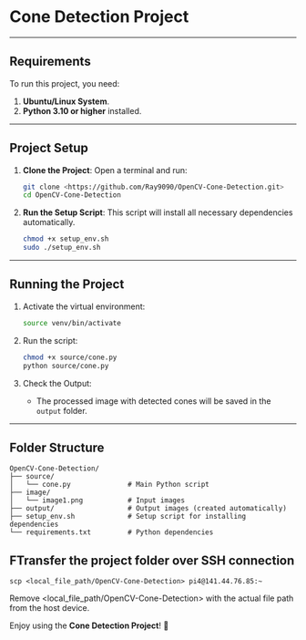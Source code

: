 # Cone Detection Project

---

## **Requirements**
To run this project, you need:
1. **Ubuntu/Linux System**.
2. **Python 3.10 or higher** installed.

---

## **Project Setup**
1. **Clone the Project**:
   Open a terminal and run:
   ```bash
   git clone <https://github.com/Ray9090/OpenCV-Cone-Detection.git>
   cd OpenCV-Cone-Detection
   ```

2. **Run the Setup Script**:
   This script will install all necessary dependencies automatically.
   ```bash
   chmod +x setup_env.sh
   sudo ./setup_env.sh
   ```
---

## **Running the Project**
1. Activate the virtual environment:
   ```bash
   source venv/bin/activate
   ```

2. Run the script:
   ```bash
   chmod +x source/cone.py
   python source/cone.py
   ```

3. Check the Output:
   - The processed image with detected cones will be saved in the `output` folder.

---

## **Folder Structure**
```
OpenCV-Cone-Detection/
├── source/
│   └── cone.py              # Main Python script
├── image/
│   └── image1.png           # Input images
├── output/                  # Output images (created automatically)
├── setup_env.sh             # Setup script for installing dependencies
└── requirements.txt         # Python dependencies
```

## **FTransfer the project folder over SSH connection**
```
scp <local_file_path/OpenCV-Cone-Detection> pi4@141.44.76.85:~
```
Remove <local_file_path/OpenCV-Cone-Detection> with the actual file path from the host device.

Enjoy using the **Cone Detection Project**! 🎉
